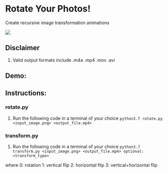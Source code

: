 # Rotate Your Photos!
Create recursive image transformation animations

<p align="left">
  <img src="https://miro.medium.com/max/300/1*OnG5B5NldJz-l-J1RrEbrw.png" />
</p>

## Disclaimer
1. Valid output formats include .m4a .mp4 .mov .avi

## Demo:

## Instructions:

### rotate&#46;py
1. Run the following code in a terminal of your choice
`python3.7 rotate.py <input_image.png> <output_file.mp4>`

### transform&#46;py
1. Run the following code in a terminal of your choice
`python3.7 transform.py <input_image.png> <output_file.mp4> optional: <transform_type>`

where
0: rotation
1: vertical flip
2: horizontal flip
3: vertical+horizontal flip
